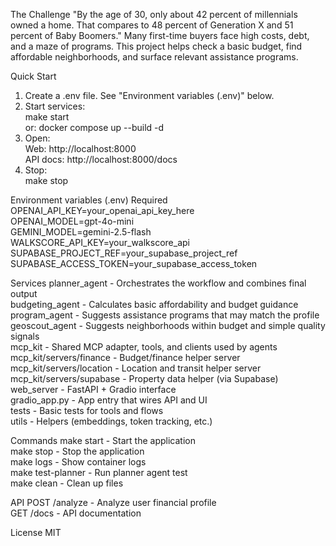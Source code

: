 The Challenge
"By the age of 30, only about 42 percent of millennials owned a home. That compares to 48 percent of Generation X and 51 percent of Baby Boomers."
Many first-time buyers face high costs, debt, and a maze of programs. This project helps check a basic budget, find affordable neighborhoods, and surface relevant assistance programs.

Quick Start
1) Create a .env file. See "Environment variables (.env)" below.  
2) Start services:  
   make start  
   or: docker compose up --build -d  
3) Open:  
   Web: http://localhost:8000  
   API docs: http://localhost:8000/docs  
4) Stop:  
   make stop  

Environment variables (.env)
Required  
  OPENAI_API_KEY=your_openai_api_key_here  
  OPENAI_MODEL=gpt-4o-mini  
  GEMINI_MODEL=gemini-2.5-flash  
  WALKSCORE_API_KEY=your_walkscore_api  
  SUPABASE_PROJECT_REF=your_supabase_project_ref  
  SUPABASE_ACCESS_TOKEN=your_supabase_access_token  

Services
planner_agent     - Orchestrates the workflow and combines final output  
budgeting_agent   - Calculates basic affordability and budget guidance  
program_agent     - Suggests assistance programs that may match the profile  
geoscout_agent    - Suggests neighborhoods within budget and simple quality signals  
mcp_kit           - Shared MCP adapter, tools, and clients used by agents  
  mcp_kit/servers/finance   - Budget/finance helper server  
  mcp_kit/servers/location  - Location and transit helper server  
  mcp_kit/servers/supabase  - Property data helper (via Supabase)  
web_server        - FastAPI + Gradio interface  
gradio_app.py     - App entry that wires API and UI  
tests             - Basic tests for tools and flows  
utils             - Helpers (embeddings, token tracking, etc.)  

Commands
make start        - Start the application  
make stop         - Stop the application  
make logs         - Show container logs  
make test-planner - Run planner agent test  
make clean        - Clean up files  

API
POST /analyze - Analyze user financial profile  
GET  /docs    - API documentation  

License
MIT

